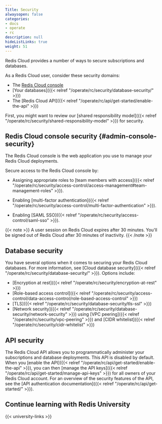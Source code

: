 ```yaml
---
Title: Security
alwaysopen: false
categories:
- docs
- operate
- rc
description: null
hideListLinks: true
weight: 51
---
```


Redis Cloud provides a number of ways to secure subscriptions and databases.

As a Redis Cloud user, consider these security domains:

- The [Redis Cloud console](#admin-console-security)
- [Your databases]({{< relref "/operate/rc/security/database-security/" >}})
- The [Redis Cloud API]({{< relref "/operate/rc/api/get-started/enable-the-api" >}})

First, you might want to review our [shared responsibility model]({{< relref "/operate/rc/security/shared-responsibility-model" >}}) for security.

## Redis Cloud console security {#admin-console-security}

The Redis Cloud console is the web application you use to manage your Redis Cloud deployments. 

Secure access to the Redis Cloud console by:

- Assigning appropriate roles to [team members with access]({{< relref "/operate/rc/security/access-control/access-management#team-management-roles" >}}).

- Enabling [multi-factor authentication]({{< relref "/operate/rc/security/access-control/multi-factor-authentication" >}}).

- Enabling [SAML SSO]({{< relref "/operate/rc/security/access-control/saml-sso" >}}).

{{< note >}}
A user session on Redis Cloud expires after 30 minutes. You'll be signed out of Redis Cloud after 30 minutes of inactivity.
{{< /note >}}

## Database security

You have several options when it comes to securing your Redis Cloud databases. For more information, see [Cloud database security]({{< relref "/operate/rc/security/database-security/" >}}). Options include:

- [Encryption at rest]({{< relref "/operate/rc/security/encryption-at-rest" >}})
- [Role-based access control]({{< relref "/operate/rc/security/access-control/data-access-control/role-based-access-control" >}})
- [TLS]({{< relref "/operate/rc/security/database-security/tls-ssl" >}})
- [Network security]({{< relref "/operate/rc/security/database-security/network-security" >}}) using
[VPC peering]({{< relref "/operate/rc/security/vpc-peering" >}}) and [CIDR whitelist]({{< relref "/operate/rc/security/cidr-whitelist" >}})

## API security

The Redis Cloud API allows you to programmatically administer your subscriptions and database deployments. This API is disabled by default. When you [enable the API]({{< relref "/operate/rc/api/get-started/enable-the-api" >}}), you can then [manage the API keys]({{< relref "/operate/rc/api/get-started/manage-api-keys" >}}) for all owners of your Redis Cloud account. For an overview of the security features of the API, see the [API authentication documentation]({{< relref "/operate/rc/api/get-started/" >}}).

## Continue learning with Redis University

{{< university-links >}}